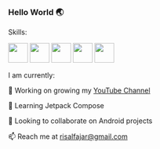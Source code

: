 ### Hello World 🌏️

Skills:

<img src='https://img.shields.io/badge/Android-3DDC84?logo=android&logoColor=white&style=for-the-badge' height='40'/> <img src='https://img.shields.io/badge/kotlin-%230095D5.svg?&style=for-the-badge&logo=kotlin&logoColor=white' height='40'/> <img src='https://img.shields.io/badge/JavaScript-F7DF1E?style=for-the-badge&logo=javascript&logoColor=white' height='40'/> <img src='https://img.shields.io/badge/TypeScript-007ACC?style=for-the-badge&logo=typescript&logoColor=white' height='40'/> <img src='https://img.shields.io/badge/Svelte-4A4A55?style=for-the-badge&logo=svelte&logoColor=white' height='40'/> 

I am currently:

🔭 Working on growing my [YouTube Channel](https://www.youtube.com/c/CodingArk)

🌱 Learning Jetpack Compose

👯 Looking to collaborate on Android projects

📫 Reach me at risalfajar@gmail.com
